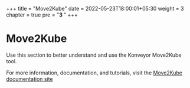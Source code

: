 +++
title = "Move2Kube"
date = 2022-05-23T18:00:01+05:30
weight = 3
chapter = true
pre = "<b>3 </b>"
+++

# Move2Kube
Use this section to better understand and use the Konveyor Move2Kube tool.

For more information, documentation, and tutorials, visit the [Move2Kube documentation site](https://move2kube.konveyor.io/)
